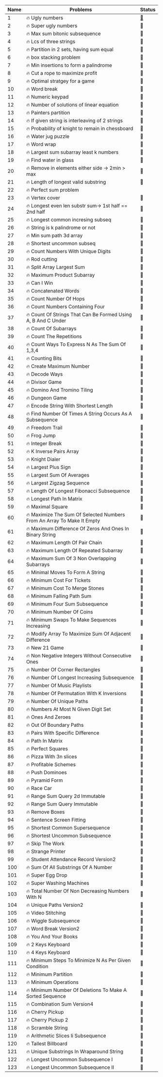 
|Name |                      Problems                                          |  Status  |
|-----|------------------------------------------------------------------------|---------------------------|
|1    |🔥   Ugly numbers                                                           |[🔗](https://www.markdownguide.org/basic-syntax/)                       |                                                     
|2    |🔥   Super ugly numbers                                                     |🔗                       |
|3    |🔥   Max sum bitonic subsequence                                            |🔗                       |
|4    |🔥   Lcs of three strings                                                   |🔗                       |             
|5    |🔥   Partition in 2 sets, having sum equal                                  |🔗                       |             
|6    |🔥   box stacking problem                                                   |🔗                       |                     
|7    |🔥   Min insertions to form a palindrome                                    |🔗                       |                                     
|8    |🔥   Cut a rope to maximize profit                                          |🔗                       |                                             
|9    |🔥   Optimal stratgey for a game                                            |🔗                       |                                     
|10   |🔥   Word break                                                             |🔗                       |                         
|11   |🔥   Numeric keypad                                                         |🔗                       |                         
|12   |🔥   Number of solutions of linear equation                                 |🔗                       |                                 
|13   |🔥   Painters partition                                                     |🔗                       |                                     
|14   |🔥   If given string is interleaving of 2 strings                           |🔗                       |                                     
|15   |🔥	Probability of knight to remain in chessboard                          |🔗                       |                                             
|16   |🔥	Water jug puzzle                                                       |🔗                       |                         
|17   |🔥	Word wrap                                                              |🔗                       |                                     
|18   |🔥	Largest sum subarray least k numbers                                   |🔗                       |                                         
|19   |🔥	Find water in glass                                                    |🔗                       |                             
|20   |🔥	Remove in elements either side -> 2min > max                           |🔗                       |                                                                                                             
|21   |🔥	Length of longest valid substring                                      |🔗                       |                         
|22   |🔥	Perfect sum problem || Print subsets given sum                         |🔗                       |                                     
|23   |🔥	Vertex cover                                                           |🔗                       |                                     
|24   |🔥	Longest even len substr sum-> 1st half == 2nd half                     |🔗                       |                                         
|25   |🔥	Longest common incresing subseq                                        |🔗                       |                                 
|26   |🔥	String is k palindrome or not                                          |🔗                       |                             
|27   |🔥	Min sum path 3d array                                                  |🔗                       |                                 
|28   |🔥	Shortest uncommon subseq                                               |🔗                       |                                             
|29   |🔥	Count Numbers With Unique Digits                                       |🔗                       |                                             
|30   |🔥	Rod cutting                                                            |🔗                       |                                         
|31   |🔥	Split Array Largest Sum                                                |🔗                       |                                         
|32   |🔥	Maximum Product Subarray                                               |🔗                       |                                             
|33   |🔥	Can I Win                                                              |🔗                       |                     
|34   |🔥	Concatenated Words                                                     |🔗                       |                     
|35   |🔥	Count Number Of Hops                                                   |🔗                       |                                     
|36   |🔥	Count Numbers Containing Four                                          |🔗                       |                                     
|37   |🔥	Count Of Strings That Can Be Formed Using A, B And C Under             |🔗                       |                                                 
|38   |🔥	Count Of Subarrays                                                     |🔗                       |                                                 
|39   |🔥	Count The Repetitions                                                  |🔗                       |                                         
|40   |🔥	Count Ways To Express N As The Sum Of 1,3,4                            |🔗                       |                                         
|41   |🔥	Counting Bits                                                          |🔗                       |                                                         
|42   |🔥	Create Maximum Number                                                  |🔗                       |                                                         
|43   |🔥	Decode Ways                                                            |🔗                       |                                                         
|44   |🔥	Divisor Game                                                           |🔗                       |                                                     
|45   |🔥	Domino And Tromino Tiling                                              |🔗                       |                                                     
|46   |🔥	Dungeon Game                                                           |🔗                       |                                                             
|47   |🔥	Encode String With Shortest Length                                     |🔗                       |                                                             
|48   |🔥	Find Number Of Times A String Occurs As A Subsequence                  |🔗                       |                                                                         
|49   |🔥	Freedom Trail                                                          |🔗                       |                                                 
|50   |🔥	Frog Jump                                                              |🔗                       |                                                     
|51   |🔥	Integer Break                                                          |🔗                       |                                                             
|52   |🔥	K Inverse Pairs Array                                                  |🔗                       |                                                         
|53   |🔥	Knight Dialer                                                          |🔗                       |                                                 
|54   |🔥	Largest Plus Sign                                                      |🔗                       |                                                     
|55   |🔥	Largest Sum Of Averages                                                |🔗                       |                                                     
|56   |🔥	Largest Zigzag Sequence                                                |🔗                       |                                                         
|57   |🔥	Length Of Longest Fibonacci Subsequence                                |🔗                       |                                                                                 
|58   |🔥	Longest Path In Matrix                                                 |🔗                       |                                                                     
|59   |🔥	Maximal Square                                                         |🔗                       |                                                             
|60   |🔥	Maximize The Sum Of Selected Numbers From An Array To Make It Empty    |🔗                       |                                                             
|61   |🔥	Maximum Difference Of Zeros And Ones In Binary String                  |🔗                       |                                                                             
|62   |🔥	Maximum Length Of Pair Chain                                           |🔗                       |                                                                         
|63   |🔥	Maximum Length Of Repeated Subarray                                    |🔗                       |                                                             
|64   |🔥	Maximum Sum Of 3 Non Overlapping Subarrays                             |🔗                       |                                                                     
|65   |🔥	Minimal Moves To Form A String                                         |🔗                       |                                                                                     
|66   |🔥	Minimum Cost For Tickets                                               |🔗                       |                                                                         
|67   |🔥	Minimum Cost To Merge Stones                                           |🔗                       |                                                             
|68   |🔥	Minimum Falling Path Sum                                               |🔗                       |                                                                                                     
|69   |🔥	Minimum Four Sum Subsequence                                           |🔗                       |                                                                                                                 
|70   |🔥	Minimum Number Of Coins                                                |🔗                       |                                                                         
|71   |🔥	Minimum Swaps To Make Sequences Increasing                             |🔗                       |                                                             
|72   |🔥	Modify Array To Maximize Sum Of Adjacent Difference                    |🔗                       |                                                                             
|73   |🔥	New 21 Game                                                            |🔗                       |                                                                                             
|74   |🔥	Non Negative Integers Without Consecutive Ones                         |🔗                       |                                                                                         
|75   |🔥	Number Of Corner Rectangles                                            |🔗                       |                                                                                             
|76   |🔥	Number Of Longest Increasing Subsequence                               |🔗                       |                                                                         
|77   |🔥	Number Of Music Playlists                                              |🔗                       |                                                                                                                         
|78   |🔥	Number Of Permutation With K Inversions                                |🔗                       |                                                                                                 
|79   |🔥	Number Of Unique Paths                                                 |🔗                       |                                                                                     
|80   |🔥	Numbers At Most N Given Digit Set                                      |🔗                       |                                                                                 
|81   |🔥	Ones And Zeroes                                                        |🔗                       |                                                                 
|82   |🔥	Out Of Boundary Paths                                                  |🔗                       |                                                                                         
|83   |🔥	Pairs With Specific Difference                                         |🔗                       |                                                                                 
|84   |🔥	Path In Matrix                                                         |🔗                       |                                                                                                 
|85   |🔥	Perfect Squares                                                        |🔗                       |                                                                                     
|86   |🔥	Pizza With 3n slices                                                   |🔗                       |                                                                             
|87   |🔥	Profitable Schemes                                                     |🔗                       |                                                                                                     
|88   |🔥	Push Dominoes                                                          |🔗                       |                                                                                                     
|89   |🔥	Pyramid Form                                                           |🔗                       |                                                                                     
|90   |🔥	Race Car                                                               |🔗                       |                                                                                             
|91   |🔥	Range Sum Query 2d Immutable                                           |🔗                       |                                                                         
|92   |🔥	Range Sum Query Immutable                                              |🔗                       |                                                     
|93   |🔥	Remove Boxes                                                           |🔗                       |                                                                             
|94   |🔥	Sentence Screen Fitting                                                |🔗                       |                                                     
|95   |🔥	Shortest Common Supersequence                                          |🔗                       |                                                     
|96   |🔥	Shortest Uncommon Subsequence                                          |🔗                       |                                         
|97   |🔥	Skip The Work                                                          |🔗                       |                                                                                     
|98   |🔥	Strange Printer                                                        |🔗                       |                                                     
|99   |🔥	Student Attendance Record Version2                                     |🔗                       |                                                                             
|100  |🔥	Sum Of All Substrings Of A Number                                      |🔗                       |                                                                                 
|101  |🔥	Super Egg Drop                                                         |🔗                       |                                                                                                 
|102  |🔥	Super Washing Machines                                                 |🔗                       |                                                 
|103  |🔥	Total Number Of Non Decreasing Numbers With N                          |🔗                       |                                                                     
|104  |🔥	Unique Paths Version2                                                  |🔗                       |                                                                                 
|105  |🔥	Video Stitching                                                        |🔗                       |                                                                     
|106  |🔥	Wiggle Subsequence                                                     |🔗                       |                                                                                         
|107  |🔥	Word Break Version2                                                    |🔗                       |                                                                     
|108  |🔥	You And Your Books                                                     |🔗                       |                                                                 
|109  |🔥	2 Keys Keyboard                                                        |🔗                       |                                                                                     
|110  |🔥	4 Keys Keyboard                                                        |🔗                       |                                                                                                 
|111  |🔥	Minimum Steps To Minimize N As Per Given Condition                     |🔗                       |                                                                                                                 
|112  |🔥	Minimum Partition                                                      |🔗                       |                                                                                                     
|113  |🔥	Minimum Operations                                                     |🔗                       |                                                                                         
|114  |🔥	Minimum Number Of Deletions To Make A Sorted Sequence                  |🔗                       |                                                                                                             
|115  |🔥	Combination Sum Version4                                               |🔗                       |                                                                         
|116  |🔥	Cherry Pickup                                                          |🔗                       |                                                                                                 
|117  |🔥	Cherry Pickup 2                                                        |🔗                       |                                                                                                                         
|118  |🔥	Scramble String                                                        |🔗                       |                                                                         
|119  |🔥	Arithmetic Slices Ii Subsequence                                       |🔗                       |                                                                                     
|120  |🔥	Tallest Billboard                                                      |🔗                       |                                                                 
|121  |🔥	Unique Substrings In Wraparound String                                 |🔗                       |                                                                                             
|122  |🔥	Longest Uncommon Subsequence I                                         |🔗                       |                                                                                     
|123  |🔥	Longest Uncommon Subsequence II                                        |🔗                       |  